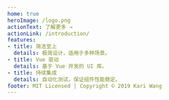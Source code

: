 ```yaml
---
home: true
heroImage: /logo.png
actionText: 了解更多 →
actionLink: /introduction/
features:
- title: 简洁至上
  details: 极简设计，适用于多种场景。
- title: Vue 驱动
  details: 基于 Vue 开发的 UI 库。
- title: 持续集成
  details: 自动化测试，保证组件性能稳定。
footer: MIT Licensed | Copyright © 2019 Kari Wang
---
```


